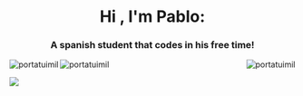 <h1 align='center'>Hi , I'm Pablo:</h1>
<h3 align='center' >A spanish student that codes in his free time!</h3>




<p><img align="left" src="https://github-readme-stats.vercel.app/api?username=portaTuimil&theme=dark&show_icons=true&hide_border=true&count_private=true" alt="portatuimil" /></p>
<p><img align="right" src="https://github-readme-streak-stats.herokuapp.com/?user=portaTuimil&theme=dark&hide_border=true" alt="portatuimil" /></p>
<p><img align="center" src="https://github-readme-stats.vercel.app/api/top-langs/?username=portaTuimil&theme=dark&show_icons=true&hide_border=true&layout=compact" alt="portatuimil" /></p>


<a href="https://visitcount.itsvg.in"> <img src="https://visitcount.itsvg.in/api?id=portaTuimil&label=Profile%20Views&color=12&icon=2&pretty=false" /> </a>


